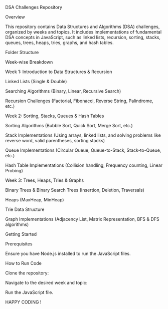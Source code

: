 DSA Challenges Repository

Overview

This repository contains Data Structures and Algorithms (DSA) challenges, organized by weeks and topics. It includes implementations of fundamental DSA concepts in JavaScript, such as linked lists, recursion, sorting, stacks, queues, trees, heaps, tries, graphs, and hash tables.

Folder Structure

Week-wise Breakdown

Week 1: Introduction to Data Structures & Recursion

Linked Lists (Single & Double)

Searching Algorithms (Binary, Linear, Recursive Search)

Recursion Challenges (Factorial, Fibonacci, Reverse String, Palindrome, etc.)

Week 2: Sorting, Stacks, Queues & Hash Tables

Sorting Algorithms (Bubble Sort, Quick Sort, Merge Sort, etc.)

Stack Implementations (Using arrays, linked lists, and solving problems like reverse word, valid parentheses, sorting stacks)

Queue Implementations (Circular Queue, Queue-to-Stack, Stack-to-Queue, etc.)

Hash Table Implementations (Collision handling, Frequency counting, Linear Probing)

Week 3: Trees, Heaps, Tries & Graphs

Binary Trees & Binary Search Trees (Insertion, Deletion, Traversals)

Heaps (MaxHeap, MinHeap)

Trie Data Structure

Graph Implementations (Adjacency List, Matrix Representation, BFS & DFS algorithms)

Getting Started

Prerequisites

Ensure you have Node.js installed to run the JavaScript files.

How to Run Code

Clone the repository:

Navigate to the desired week and topic:

Run the JavaScript file.

HAPPY CODING !
